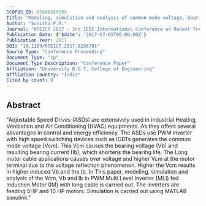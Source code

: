 ```yaml
---
SCOPUS_ID: 85046249595
Title: "Modeling, simulation and analysis of common mode voltage, bearing voltage and bearing current in PWM multilevel inverter fed induction motor with long cable"
Author: "Sunitha P.M."
Journal: "RTEICT 2017 - 2nd IEEE International Conference on Recent Trends in Electronics, Information and Communication Technology, Proceedings"
Publication Date: {'$date': '2017-07-01T00:00:00Z'}
Publication Year: 2017
DOI: "10.1109/RTEICT.2017.8256781"
Source Type: "Conference Proceeding"
Document Type: "cp"
Document Type Description: "Conference Paper"
Affliation: "University B.D.T. College of Engineering"
Affliation Country: "India"
Cited by count: 8
---
```


## Abstract
"Adjustable Speed Drives (ASDs) are extensively used in industrial Heating, Ventilation and Air Conditioning (HVAC) equipments. As they offers several advantages in control and energy efficiency. The ASDs use PWM inverter with high speed switching devices such as IGBTs generates the common mode voltage (Vcm). This Vcm causes the bearing voltage (Vb) and resulting bearing current (Ib), which shortens the bearing life. The Long motor cable applications causes over voltage and higher Vcm at the motor terminal due to the voltage reflection phenomenon. Higher the Vcm results in higher induced Vb and the Ib. In This paper, modeling, simulation and analysis of the Vcm, Vb and Ib in PWM Multi Level Inverter (MLI) fed Induction Motor (IM) with long cable is carried out. The inverters are feeding 5HP and 10 HP motors. Simulation is carried out using MATLAB simulink."
